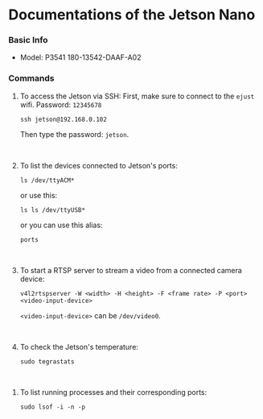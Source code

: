 # Documentations of the Jetson Nano


### Basic Info
- Model: P3541 180-13542-DAAF-A02


### Commands

1. To access the Jetson via SSH:
   First, make sure to connect to the `ejust` wifi. Password: `12345678`
   ```
   ssh jetson@192.168.0.102
   ```
   Then type the password: `jetson`.
   
   </br>
   
1. To list the devices connected to Jetson's ports:
   ```
   ls /dev/ttyACM*
   ```
   or use this:
   ```
   ls ls /dev/ttyUSB*
   ```
   or you can use this alias:
   ```
   ports
   ```

   </br> 

1. To start a RTSP server to stream a video from a connected camera device:
   ```
   v4l2rtspserver -W <width> -H <height> -F <frame rate> -P <port> <video-input-device>
   ```
   `<video-input-device>` can be `/dev/video0`.

   </br> 

1. To check the Jetson's temperature:
   ```
   sudo tegrastats
   ```

</br>

1. To list running processes and their corresponding ports:
   ```
   sudo lsof -i -n -p
   ```

</br>
   
   

